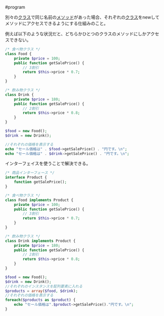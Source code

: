 #program 

別々の[クラス](クラス.md)で同じ名前の[メソッド](メソッド.md)があった場合、それぞれの[クラス](クラス.md)をnewしてメソッドにアクセスできるようにする仕組みのこと。

例えば以下のような状況だと、どちらかひとつのクラスのメソッドにしかアクセスできない。
```php
/* 食べ物クラス */
class Food {
    private $price = 100;
    public function getSalePrice() {
        // 3割引
        return $this->price * 0.7;
    }
}

/* 飲み物クラス */
class Drink {
    private $price = 180;
    public function getSalePrice() {
        // 2割引
        return $this->price * 0.8;
    }
}

$food = new Food();
$drink = new Drink();

//それぞれの価格を表示する
echo "セール価格は" . $food->getSalePrice() . "円です。\n";
echo "セール価格は" . $drink->getSalePrice() . "円です。\n";

```

インターフェイスを使うことで解決できる。
```php
/* 商品インターフェース */
interface Product {
    function getSalePrice();
}

/* 食べ物クラス */
class Food implements Product {
    private $price = 100;
    public function getSalePrice() {
        // 3割引
        return $this->price * 0.7;
    }
}

/* 飲み物クラス */
class Drink implements Product {
    private $price = 180;
    public function getSalePrice() {
        // 2割引
        return $this->price * 0.8;
    }
}

$food = new Food();
$drink = new Drink();
//それぞれのインスタンスを配列要素に入れる
$products = array($food, $drink);
//それぞれの価格を表示する
foreach($products as $product) {
    echo "セール価格は".$product->getSalePrice()."円です。\n";
}
```